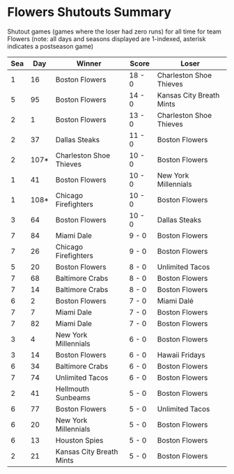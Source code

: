 # Flowers Shutouts Summary



Shutout games (games where the loser had zero runs) for all time for team Flowers (note: all days and seasons displayed are 1-indexed, asterisk indicates a postseason game)


| Sea | Day | Winner | Score | Loser | 
| ------ |------ |------ |------ |------ |
| 1 | 16 | Boston Flowers | 18 - 0 | Charleston Shoe Thieves | 
| 5 | 95 | Boston Flowers | 14 - 0 | Kansas City Breath Mints | 
| 2 | 1 | Boston Flowers | 13 - 0 | Charleston Shoe Thieves | 
| 2 | 37 | Dallas Steaks | 11 - 0 | Boston Flowers | 
| 2 | 107* | Charleston Shoe Thieves | 10 - 0 | Boston Flowers | 
| 1 | 41 | Boston Flowers | 10 - 0 | New York Millennials | 
| 1 | 108* | Chicago Firefighters | 10 - 0 | Boston Flowers | 
| 3 | 64 | Boston Flowers | 10 - 0 | Dallas Steaks | 
| 7 | 84 | Miami Dale | 9 - 0 | Boston Flowers | 
| 7 | 26 | Chicago Firefighters | 9 - 0 | Boston Flowers | 
| 5 | 20 | Boston Flowers | 8 - 0 | Unlimited Tacos | 
| 7 | 68 | Baltimore Crabs | 8 - 0 | Boston Flowers | 
| 7 | 14 | Baltimore Crabs | 8 - 0 | Boston Flowers | 
| 6 | 2 | Boston Flowers | 7 - 0 | Miami Dalé | 
| 7 | 7 | Miami Dale | 7 - 0 | Boston Flowers | 
| 7 | 82 | Miami Dale | 7 - 0 | Boston Flowers | 
| 3 | 4 | New York Millennials | 6 - 0 | Boston Flowers | 
| 3 | 14 | Boston Flowers | 6 - 0 | Hawaii Fridays | 
| 6 | 34 | Baltimore Crabs | 6 - 0 | Boston Flowers | 
| 7 | 74 | Unlimited Tacos | 6 - 0 | Boston Flowers | 
| 2 | 41 | Hellmouth Sunbeams | 5 - 0 | Boston Flowers | 
| 6 | 77 | Boston Flowers | 5 - 0 | Unlimited Tacos | 
| 6 | 20 | New York Millennials | 5 - 0 | Boston Flowers | 
| 6 | 13 | Houston Spies | 5 - 0 | Boston Flowers | 
| 2 | 21 | Kansas City Breath Mints | 5 - 0 | Boston Flowers | 


